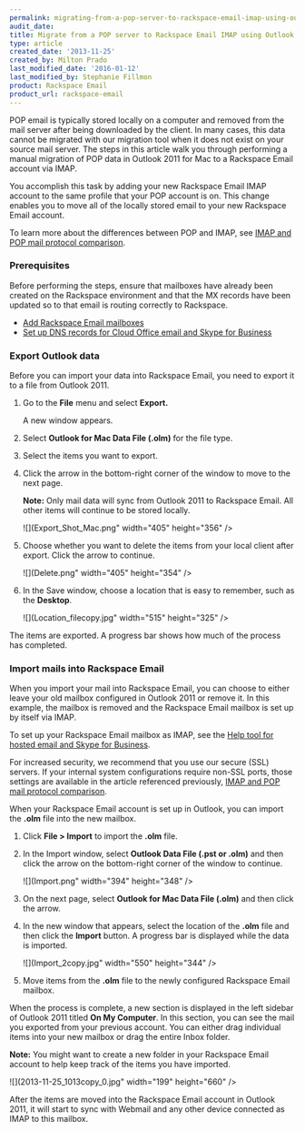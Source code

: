 ```yaml
---
permalink: migrating-from-a-pop-server-to-rackspace-email-imap-using-outlook-2011-mac/
audit_date:
title: Migrate from a POP server to Rackspace Email IMAP using Outlook 2011 - Mac
type: article
created_date: '2013-11-25'
created_by: Milton Prado
last_modified_date: '2016-01-12'
last_modified_by: Stephanie Fillmon
product: Rackspace Email
product_url: rackspace-email
---
```


POP email is typically stored locally on a computer and removed from the
mail server after being downloaded by the client. In many cases, this
data cannot be migrated with our migration tool when it does not exist
on your source mail server. The steps in this article walk you
through performing a manual migration of POP data in Outlook 2011 for
Mac to a Rackspace Email account via IMAP.

You accomplish this task by adding your new Rackspace Email IMAP
account to the same profile that your POP account is on. This change
enables you to move all of the locally stored email to your
new Rackspace Email account.

To learn more about the differences between POP and
IMAP, see [IMAP and POP mail protocol comparison](/support/how-to/imap-and-pop-mail-protocol-comparison).

### Prerequisites

Before performing the steps, ensure that mailboxes have already
been created on the Rackspace environment and that the MX records have
been updated so to that email is routing correctly to Rackspace.

-   [Add Rackspace Email mailboxes](/support/how-to/add-rackspace-email-mailboxes)
-   [Set up DNS records for Cloud Office email and Skype for Business](/support/how-to/set-up-dns-records-for-cloud-office-email-and-skype-for-business)

### Export Outlook data

Before you can import your data into Rackspace Email, you need to
export it to a file from Outlook 2011.

1.  Go to the **File** menu and select **Export.**

    A new window appears.

2.  Select **Outlook for Mac Data File (.olm)** for the file type.

3.  Select the items you want to export.

4.  Click the arrow in the bottom-right corner of the
    window to move to the next page.  

    **Note:** Only mail data will sync from Outlook 2011 to Rackspace Email. All other items will continue to be stored locally.

    ![](Export_Shot_Mac.png" width="405" height="356" />

5.  Choose whether you want to delete the items from your local client
    after export. Click the arrow to continue.

    ![](Delete.png" width="405" height="354" />

6.  In the Save window, choose a location that is easy to remember, such as the **Desktop**.

    ![](Location_filecopy.jpg" width="515" height="325" />

The items are exported. A progress bar shows how much of the process has completed.

### Import mails into Rackspace Email

When you import your mail into Rackspace Email, you can choose to either
leave your old mailbox configured in Outlook 2011 or remove it. In this
example, the mailbox is removed and the Rackspace Email
mailbox is set up by itself via IMAP.

To set up your Rackspace Email mailbox as IMAP, see the
[Help tool for hosted email and Skype for Business](/support/how-to/help-tool-for-hosted-email-and-skype-for-business).

For increased security, we recommend that you use our secure (SSL)
servers. If your internal system configurations require non-SSL ports,
those settings are available in the article referenced previously, [IMAP and POP mail protocol comparison](/support/how-to/imap-and-pop-mail-protocol-comparison).

When your Rackspace Email account is set up in Outlook, you can import
the **.olm** file into the new mailbox.

1.  Click **File &gt; Import** to import the **.olm** file.

2.  In the Import window, select **Outlook Data File (.pst or .olm)** and then click the
    arrow on the bottom-right corner of the window to continue.

    ![](Import.png" width="394" height="348" />

3.  On the next page, select **Outlook for Mac Data File (.olm)** and
    then click the arrow.

4.  In the new window that appears, select the location of the **.olm** file
    and then click the **Import** button. A progress bar is displayed while the data is imported.

    ![](Import_2copy.jpg" width="550" height="344" />

5.  Move items from the **.olm** file to the newly configured Rackspace Email mailbox.

When the process is complete, a new section is displayed in the left sidebar of Outlook 2011 titled **On My Computer**. In this section, you can see the mail you exported from your previous account. You can either drag individual items into your new mailbox or drag the entire Inbox folder.  

**Note:** You might want to create a new folder in your Rackspace Email account to help keep track of the items you have imported.

 ![](2013-11-25_1013copy_0.jpg" width="199" height="660" />

After the items are moved into the Rackspace Email account in Outlook 2011, it will start to sync with Webmail and any other device connected as IMAP to this mailbox.
